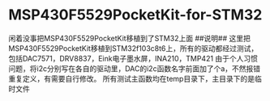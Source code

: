 # MSP430F5529PocketKit-for-STM32
闲着没事把MSP430F5529PocketKit移植到了STM32上面
##说明##
这里把MSP430F5529PocketKit移植到STM32f103c8t6上，所有的驱动都经过测试，包括DAC7571，DRV8837，Eink电子墨水屏，INA210，TMP421
由于个人习惯问题，将i2c分别写在各自的驱动里，DAC的i2c函数名字前面加了个a，不然报错重复定义，有需要自行修改。
所有测试主函数均在temp目录下，主目录下的是临时文件
